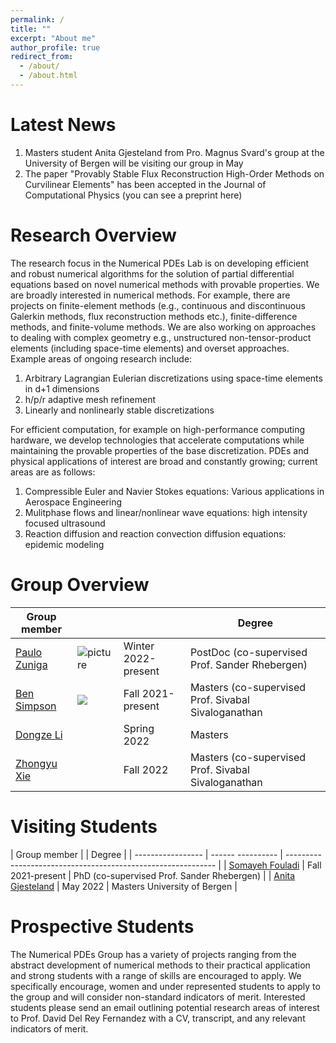 ```yaml
---
permalink: /
title: ""
excerpt: "About me"
author_profile: true
redirect_from: 
  - /about/
  - /about.html
---
```

Latest News
======

1. Masters student Anita Gjesteland from Pro. Magnus Svard's group at the University of Bergen will be visiting our group in May 
1. The paper "Provably Stable Flux Reconstruction High-Order Methods on Curvilinear Elements" has been accepted in the Journal of Computational Physics (you can see a preprint here<!--- [here](./files/blah.pdf)--->)

Research Overview
===============================================================================
The research focus in the Numerical PDEs Lab is on developing efficient and 
robust numerical algorithms for the solution of partial differential equations 
based on novel numerical methods with provable properties. We are broadly 
interested in numerical methods. For example, there are projects on 
finite-element methods (e.g., continuous and discontinuous Galerkin methods, 
flux reconstruction methods etc.), finite-difference methods, and finite-volume 
methods. We are also working on approaches to dealing with complex geometry 
e.g., unstructured non-tensor-product elements (including space-time elements) 
and overset approaches. Example areas of ongoing research include: 

1. Arbitrary Lagrangian Eulerian discretizations using space-time elements in d+1 
dimensions 
1. h/p/r adaptive mesh refinement
1. Linearly and nonlinearly stable discretizations

For efficient computation, for example on high-performance computing hardware, we 
develop technologies that accelerate computations while maintaining the provable 
properties of the base discretization. PDEs and physical applications of interest 
are broad and constantly growing; current areas are as follows: 

1. Compressible Euler and Navier Stokes equations: Various applications in Aerospace 
Engineering  
1. Mulitphase flows and linear/nonlinear wave equations: high intensity focused 
ultrasound 
1. Reaction diffusion and reaction convection diffusion equations: epidemic modeling 


Group Overview
======

| Group member      |                               |                     |     Degree                                                   |
| -------------     |-----                          | ------------------- | ------------------------------------------------------------ |
| [Paulo Zuniga](#) |![picture](images/bio-photo.jpg) | Winter 2022-present | PostDoc (co-supervised Prof. Sander Rhebergen)               |
| [Ben Simpson](#)  |<img src='/images/bio-photo.jpg'>| Fall 2021-present   | Masters (co-supervised Prof. Sivabal Sivaloganathan          |
| [Dongze Li](#)    |                             | Spring 2022         | Masters                                                      |
| [Zhongyu Xie](#)  |                             | Fall 2022           | Masters (co-supervised Prof. Sivabal Sivaloganathan          |

Visiting Students 
======

| Group member             |                   |     Degree                                                   |
| -----------------        | ------ ---------- | ------------------------------------------------------------ |
| [Somayeh Fouladi](#)     | Fall 2021-present | PhD (co-supervised Prof. Sander Rhebergen)                   |
| [Anita Gjesteland](#)    | May 2022          | Masters University of Bergen                                 |

Prospective Students
======

The Numerical PDEs Group has a variety of projects ranging from the abstract development of numerical methods to their practical application and 
strong students with a range of skills are encouraged to apply. We specifically encourage, women and under represented students to apply to the group 
and will consider non-standard indicators of merit. Interested students please send an email outlining potential research areas of interest
 to Prof. David Del Rey Fernandez with a CV, transcript, and any relevant indicators of merit.   
<!---
Funding
======
--->
<!---
#a test url [orcid](http://orcid.org/0000-0001-6946-8523)
--->